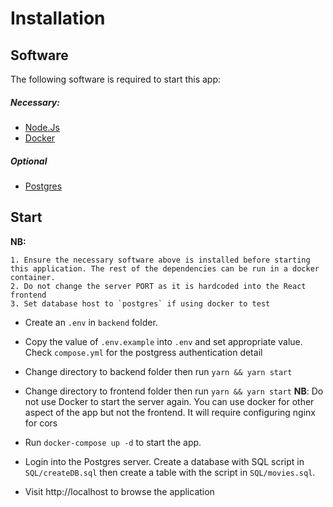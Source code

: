 # Installation

## <a name="software"></a>Software

The following software is required to start this app:

##### Necessary:

- [Node.Js](https://nodejs.org/en/download)
- [Docker](https://www.docker.com/products/docker-desktop)

##### Optional

- [Postgres](https://www.postgresql.org/download)

## <a name="startup"></a>Start

**NB:**

    1. Ensure the necessary software above is installed before starting this application. The rest of the dependencies can be run in a docker container.
    2. Do not change the server PORT as it is hardcoded into the React frontend
    3. Set database host to `postgres` if using docker to test

- Create an `.env` in `backend` folder.
- Copy the value of `.env.example` into `.env` and set appropriate value. Check `compose.yml` for the postgress authentication detail
- Change directory to backend folder then run `yarn && yarn start`
- Change directory to frontend folder then run `yarn && yarn start`
  **NB**: Do not use Docker to start the server again. You can use docker for other aspect of the app but not the frontend. It will require configuring nginx for cors

- Run `docker-compose up -d` to start the app.

- Login into the Postgres server. Create a database with SQL script in `SQL/createDB.sql` then create a table with the script in `SQL/movies.sql`.
- Visit http://localhost to browse the application
